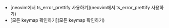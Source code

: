 - [neovim에서 ts_error_prettify 사용하기](neovim에서 ts_error_prettify 사용하기)
- [모든 keymap 확인하기](모든 keymap 확인하기)
